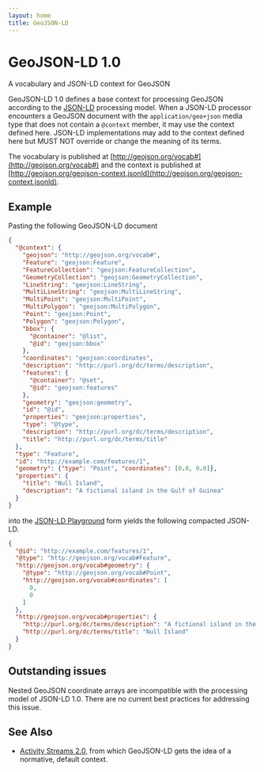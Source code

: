 ```yaml
---
layout: home
title: GeoJSON-LD
---
```


# GeoJSON-LD 1.0

A vocabulary and JSON-LD context for GeoJSON

GeoJSON-LD 1.0 defines a base context for processing GeoJSON according
to the [JSON-LD](https://www.w3.org/TR/json-ld/) processing model. When
a JSON-LD processor encounters a GeoJSON document with the
`application/geo+json` media type that does not contain a `@context` member, it
may use the context defined here. JSON-LD implementations may add to the
context defined here but MUST NOT override or change the meaning of its terms.

The vocabulary is published at [http://geojson.org/vocab#](http://geojson.org/vocab#) and the context is
published at [http://geojson.org/geojson-context.jsonld](http://geojson.org/geojson-context.jsonld).

## Example

Pasting the following GeoJSON-LD document

```json
{
  "@context": {
    "geojson": "http://geojson.org/vocab#",
    "Feature": "geojson:Feature",
    "FeatureCollection": "geojson:FeatureCollection",
    "GeometryCollection": "geojson:GeometryCollection",
    "LineString": "geojson:LineString",
    "MultiLineString": "geojson:MultiLineString",
    "MultiPoint": "geojson:MultiPoint",
    "MultiPolygon": "geojson:MultiPolygon",
    "Point": "geojson:Point",
    "Polygon": "geojson:Polygon",
    "bbox": {
      "@container": "@list",
      "@id": "geojson:bbox"
    },
    "coordinates": "geojson:coordinates",
    "description": "http://purl.org/dc/terms/description",
    "features": {
      "@container": "@set",
      "@id": "geojson:features"
    },
    "geometry": "geojson:geometry",
    "id": "@id",
    "properties": "geojson:properties",
    "type": "@type",
    "description": "http://purl.org/dc/terms/description",
    "title": "http://purl.org/dc/terms/title"
  },
  "type": "Feature",
  "id": "http://example.com/features/1",
  "geometry": {"type": "Point", "coordinates": [0.0, 0.0]},
  "properties": {
    "title": "Null Island",
    "description": "A fictional island in the Gulf of Guinea"
  }
}
```

into the [JSON-LD Playground](http://json-ld.org/playground/) form yields
the following compacted JSON-LD.

```json
{
  "@id": "http://example.com/features/1",
  "@type": "http://geojson.org/vocab#Feature",
  "http://geojson.org/vocab#geometry": {
    "@type": "http://geojson.org/vocab#Point",
    "http://geojson.org/vocab#coordinates": [
      0,
      0
    ]
  },
  "http://geojson.org/vocab#properties": {
    "http://purl.org/dc/terms/description": "A fictional island in the Gulf of Guinea",
    "http://purl.org/dc/terms/title": "Null Island"
  }
}
```

## Outstanding issues

Nested GeoJSON coordinate arrays are incompatible with the processing model
of JSON-LD 1.0. There are no current best practices for addressing this issue.

## See Also

* [Activity Streams 2.0](https://www.w3.org/TR/activitystreams-core/), from which
GeoJSON-LD gets the idea of a normative, default context.
